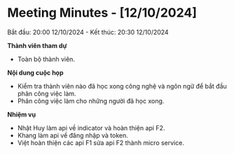# **Meeting Minutes - [12/10/2024]**
Bắt đầu: 20:00 12/10/2024 - Kết thúc: 20:30 12/10/2024

**Thành viên tham dự**
- Toàn bộ thành viên.

**Nội dung cuộc họp**
- Kiểm tra thành viên nào đã học xong công nghệ và ngôn ngữ để bắt đầu phân công việc làm.
- Phân công việc làm cho những người đã học xong.

**Nhiệm vụ**
- Nhật Huy làm api về indicator và hoàn thiện api F2.
- Khang làm api về đăng nhập và token.
- Việt hoàn thiện các api F1 sửa api F2 thành micro service.